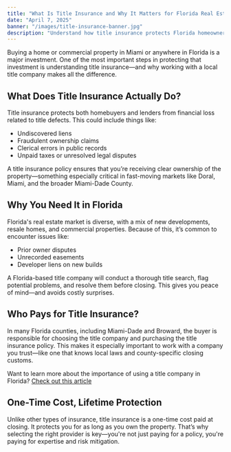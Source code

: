 ```yaml
---
title: "What Is Title Insurance and Why It Matters for Florida Real Estate"
date: "April 7, 2025"
banner: "/images/title-insurance-banner.jpg"
description: "Understand how title insurance protects Florida homeowners and why it’s essential for real estate transactions in Miami-Dade and beyond."
---
```


Buying a home or commercial property in Miami or anywhere in Florida is a major investment. One of the most important steps in protecting that investment is understanding title insurance—and why working with a local title company makes all the difference.

## What Does Title Insurance Actually Do?

Title insurance protects both homebuyers and lenders from financial loss related to title defects. This could include things like:

- Undiscovered liens
- Fraudulent ownership claims
- Clerical errors in public records
- Unpaid taxes or unresolved legal disputes

A title insurance policy ensures that you’re receiving clear ownership of the property—something especially critical in fast-moving markets like Doral, Miami, and the broader Miami-Dade County.

## Why You Need It in Florida

Florida's real estate market is diverse, with a mix of new developments, resale homes, and commercial properties. Because of this, it’s common to encounter issues like:

- Prior owner disputes
- Unrecorded easements
- Developer liens on new builds

A Florida-based title company will conduct a thorough title search, flag potential problems, and resolve them before closing. This gives you peace of mind—and avoids costly surprises.

## Who Pays for Title Insurance?

In many Florida counties, including Miami-Dade and Broward, the buyer is responsible for choosing the title company and purchasing the title insurance policy. This makes it especially important to work with a company you trust—like one that knows local laws and county-specific closing customs.

Want to learn more about the importance of using a title company in Florida? [Check out this article](/blog/importance-of-title-company) 

## One-Time Cost, Lifetime Protection

Unlike other types of insurance, title insurance is a one-time cost paid at closing. It protects you for as long as you own the property. That’s why selecting the right provider is key—you're not just paying for a policy, you're paying for expertise and risk mitigation.